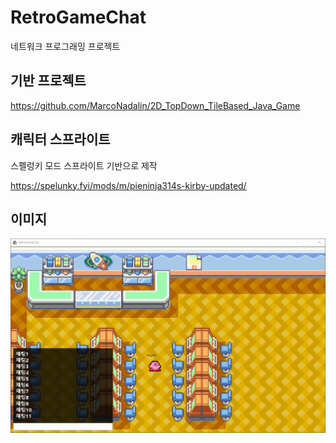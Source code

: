 # RetroGameChat
네트워크 프로그래밍 프로젝트

## 기반 프로젝트
https://github.com/MarcoNadalin/2D_TopDown_TileBased_Java_Game

## 캐릭터 스프라이트
스펠렁키 모드 스프라이트 기반으로 제작

https://spelunky.fyi/mods/m/pieninja314s-kirby-updated/

## 이미지

![221030](/img/221030.PNG)
